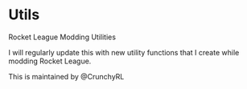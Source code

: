 # Utils
Rocket League Modding Utilities

I will regularly update this with new utility functions that I create while modding Rocket League.

This is maintained by @CrunchyRL
